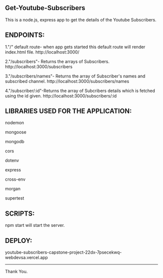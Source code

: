 Get-Youtube-Subscribers
-----------------------
This is a node.js, express app to get the details of the Youtube Subscribers.

ENDPOINTS:
----------

1."/" default route- when app gets started this default route will render index.html file.
http://localhost:3000/

2."/subscribers"- Returns the arrays of Subscribers.
http://localhost:3000/subscribers

3."/subscribers/names"- Returns the array of Subscriber's names and subscribed channel.
http://localhost:3000/subscribers/names

4."/subscriber/:id"-Returns the array of Subcribers details which is fetched using the id given.
http://localhost:3000/subscribers/:id


LIBRARIES USED FOR THE APPLICATION:
-----------------------------------

nodemon

mongoose

mongodb

cors

dotenv

express

cross-env

morgan

supertest

SCRIPTS:
--------

npm start will start the server.

DEPLOY:
-------
youtube-subscribers-capstone-project-22dx-7psecekwq-webdevsa.vercel.app


-----------------------------------------------------------------------------------------

Thank You.




